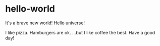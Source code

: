 # hello-world
It's a brave new world!  Hello universe!

I like pizza.
Hamburgers are ok.
...but I like coffee the best.
Have a good day!
